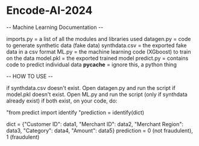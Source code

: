 # Encode-AI-2024

-- Machine Learning Documentation --

imports.py = a list of all the modules and libraries used
datagen.py = code to generate synthetic data (fake data)
synthdata.csv = the exported fake data in a csv format
ML.py = the machine learning code (XGboost) to train on the data
model.pkl = the exported trained model
predict.py = contains code to predict individual data
__pycache__ = ignore this, a python thing

-- HOW TO USE --

if synthdata.csv doesn't exist. Open datagen.py and run the script
if model.pkl doesn't exist. Open ML.py and run the script (only if synthdata already exist)
if both exist, on your code, do:

"from predict import identify
"prediction = identify(dict)

dict = {"Customer ID": data1, "Merchant ID": data2, "Merchant Region": data3, "Category": data4, "Amount": data5}
prediction = 0 (not fraudulent), 1 (fraudulent)

